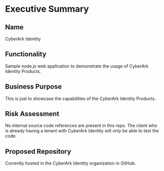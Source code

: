 # Executive Summary

## Name
CyberArk Identity 

## Functionality
Sample node.js web application to demonstrate the usage of CyberArk Identity Products.

## Business Purpose
This is just to showcase the capabilities of the CyberArk Identity Products.

## Risk Assessment
No internal source code references are present in this repo.
The client who is already having a tenant with CyberArk Identity will only be able to test the code.

## Proposed Repository
Currently hosted in the CyberArk Identity organization in GitHub.